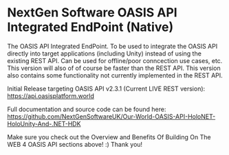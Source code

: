 ﻿# NextGen Software OASIS API Integrated EndPoint (Native)

The OASIS API Integrated EndPoint. To be used to integrate the OASIS API directly into target applications (including Unity) instead of using the existing REST API. Can be used for offline/poor conncection use cases, etc. This version will also of of course be faster than the REST API. This version also contains some functionality not currently implemented in the REST API.

Initial Release targeting OASIS API v2.3.1 (Current LIVE REST version):
https://api.oasisplatform.world

Full documentation and source code can be found here:
https://github.com/NextGenSoftwareUK/Our-World-OASIS-API-HoloNET-HoloUnity-And-.NET-HDK

Make sure you check out the Overview and Benefits Of Building On The WEB 4 OASIS API sections above! :) Thank you!
